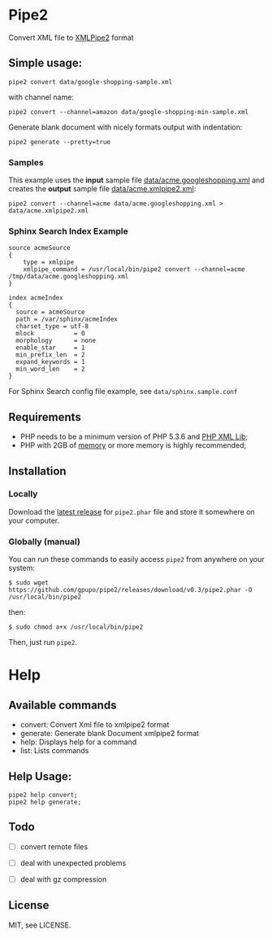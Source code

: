 # Pipe2

Convert XML file to [XMLPipe2](http://sphinxsearch.com/docs/current.html#xmlpipe2) format


## Simple usage:

    pipe2 convert data/google-shopping-sample.xml


with channel name:

    pipe2 convert --channel=amazon data/google-shopping-min-sample.xml


Generate blank document with nicely formats output with indentation:

    pipe2 generate --pretty=true


### Samples

This example uses the **input** sample file [data/acme.googleshopping.xml](https://github.com/gpupo/pipe2/blob/master/data/acme.googleshopping.xml)
 and creates the **output** sample file [data/acme.xmlpipe2.xml](https://github.com/gpupo/pipe2/blob/master/data/acme.xmlpipe2.xml):

    pipe2 convert --channel=acme data/acme.googleshopping.xml > data/acme.xmlpipe2.xml

### Sphinx Search Index Example

    source acmeSource
    {
        type = xmlpipe
        xmlpipe_command = /usr/local/bin/pipe2 convert --channel=acme /tmp/data/acme.googleshopping.xml
    }

    index acmeIndex
    {
      source = acmeSource
      path = /var/sphinx/acmeIndex
      charset_type = utf-8
      mlock           = 0
      morphology      = none
      enable_star     = 1
      min_prefix_len  = 2
      expand_keywords = 1
      min_word_len    = 2
    }


For Sphinx Search config file example, see ``data/sphinx.sample.conf``

## Requirements

- PHP needs to be a minimum version of PHP 5.3.6 and [PHP XML Lib](http://php.net/manual/en/dom.setup.php);
- PHP with 2GB of [memory](http://php.net/memory-limit) or more memory is highly recommended;

## Installation

### Locally

Download the [latest release](https://github.com/gpupo/pipe2/releases/latest) for ``pipe2.phar`` file and store it somewhere on your computer.

### Globally (manual)

You can run these commands to easily access ``pipe2`` from anywhere on
your system:

    $ sudo wget https://github.com/gpupo/pipe2/releases/download/v0.3/pipe2.phar -O /usr/local/bin/pipe2

then:

    $ sudo chmod a+x /usr/local/bin/pipe2

Then, just run ``pipe2``.


# Help

## Available commands

  - convert:    Convert Xml file to xmlpipe2 format
  - generate:   Generate blank Document xmlpipe2 format
  - help:       Displays help for a command
  - list:       Lists commands

## Help Usage:

    pipe2 help convert;
    pipe2 help generate;

## Todo

- [ ] convert remote files
- [ ] deal with unexpected problems
- [ ] deal with gz compression


## License

MIT, see LICENSE.